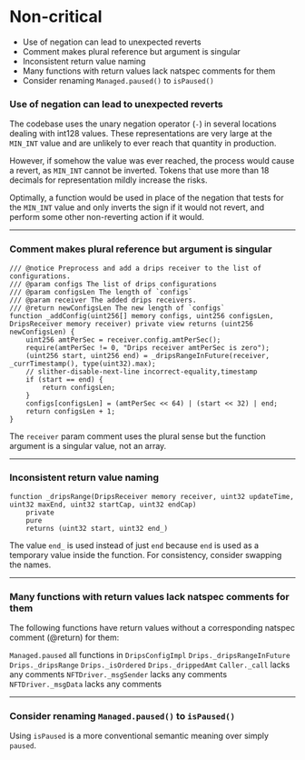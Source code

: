 # Non-critical

* Use of negation can lead to unexpected reverts
* Comment makes plural reference but argument is singular
* Inconsistent return value naming
* Many functions with return values lack natspec comments for them
* Consider renaming `Managed.paused()` to `isPaused()`


### Use of negation can lead to unexpected reverts

The codebase uses the unary negation operator (`-`) in several locations dealing with int128 values. These representations are very large at the `MIN_INT` value and are unlikely to ever reach that quantity in production.

However, if somehow the value was ever reached, the process would cause a revert, as `MIN_INT` cannot be inverted. Tokens that use more than 18 decimals for representation mildly increase the risks.

Optimally, a function would be used in place of the negation that tests for the `MIN_INT` value and only inverts the sign if it would not revert, and perform some other non-reverting action if it would.

---

### Comment makes plural reference but argument is singular

```
/// @notice Preprocess and add a drips receiver to the list of configurations.
/// @param configs The list of drips configurations
/// @param configsLen The length of `configs`
/// @param receiver The added drips receivers. 
/// @return newConfigsLen The new length of `configs`
function _addConfig(uint256[] memory configs, uint256 configsLen, DripsReceiver memory receiver) private view returns (uint256 newConfigsLen) {
    uint256 amtPerSec = receiver.config.amtPerSec();
    require(amtPerSec != 0, "Drips receiver amtPerSec is zero");
    (uint256 start, uint256 end) = _dripsRangeInFuture(receiver, _currTimestamp(), type(uint32).max);
    // slither-disable-next-line incorrect-equality,timestamp
    if (start == end) {
        return configsLen;
    }
    configs[configsLen] = (amtPerSec << 64) | (start << 32) | end;
    return configsLen + 1;
}
```

The `receiver` param comment uses the plural sense but the function argument is a singular value, not an array.

---

### Inconsistent return value naming

```
function _dripsRange(DripsReceiver memory receiver, uint32 updateTime, uint32 maxEnd, uint32 startCap, uint32 endCap)
    private
    pure
    returns (uint32 start, uint32 end_)
```

The value `end_` is used instead of just `end` because `end` is used as a temporary value inside the function. For consistency, consider swapping the names.

---

### Many functions with return values lack natspec comments for them

The following functions have return values without a corresponding natspec comment (@return) for them:

`Managed.paused`
all functions in `DripsConfigImpl`
`Drips._dripsRangeInFuture`
`Drips._dripsRange`
`Drips._isOrdered`
`Drips._drippedAmt`
`Caller._call` lacks any comments
`NFTDriver._msgSender` lacks any comments
`NFTDriver._msgData` lacks any comments

---

### Consider renaming `Managed.paused()` to `isPaused()`

Using `isPaused` is a more conventional semantic meaning over simply `paused`.